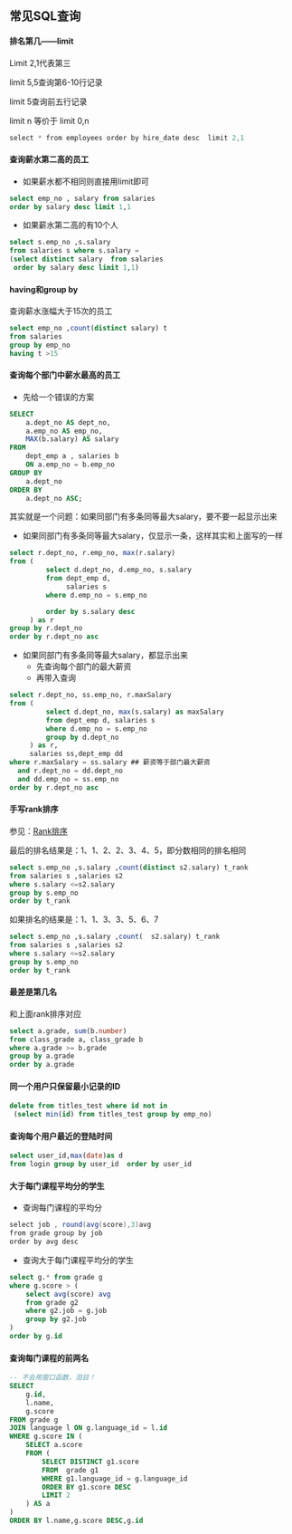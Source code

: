 ## 常见SQL查询

#### 排名第几——limit

Limit 2,1代表第三

limit 5,5查询第6-10行记录

limit 5查询前五行记录

limit n 等价于 limit 0,n

```java
select * from employees order by hire_date desc  limit 2,1
```

#### 查询薪水第二高的员工

- 如果薪水都不相同则直接用limit即可

```sql
select emp_no , salary from salaries
order by salary desc limit 1,1
```

- 如果薪水第二高的有10个人

```sql
select s.emp_no ,s.salary 
from salaries s where s.salary = 
(select distinct salary  from salaries 
 order by salary desc limit 1,1)
```



#### having和group by

查询薪水涨幅大于15次的员工

```sql
select emp_no ,count(distinct salary) t
from salaries 
group by emp_no
having t >15
```

#### 查询每个部门中薪水最高的员工

- 先给一个错误的方案

```sql
SELECT
    a.dept_no AS dept_no,
    a.emp_no AS emp_no,
    MAX(b.salary) AS salary
FROM
    dept_emp a , salaries b
    ON a.emp_no = b.emp_no
GROUP BY
    a.dept_no
ORDER BY
    a.dept_no ASC;
```

其实就是一个问题：如果同部门有多条同等最大salary，要不要一起显示出来

- 如果同部门有多条同等最大salary，仅显示一条，这样其实和上面写的一样

```sql
select r.dept_no, r.emp_no, max(r.salary)
from (
         select d.dept_no, d.emp_no, s.salary
         from dept_emp d,
              salaries s
         where d.emp_no = s.emp_no

         order by s.salary desc
     ) as r
group by r.dept_no
order by r.dept_no asc
```

- 如果同部门有多条同等最大salary，都显示出来
  - 先查询每个部门的最大薪资
  - 再带入查询

```sql
select r.dept_no, ss.emp_no, r.maxSalary
from (
         select d.dept_no, max(s.salary) as maxSalary
         from dept_emp d, salaries s
         where d.emp_no = s.emp_no
         group by d.dept_no
     ) as r,
     salaries ss,dept_emp dd
where r.maxSalary = ss.salary ## 薪资等于部门最大薪资
  and r.dept_no = dd.dept_no 
  and dd.emp_no = ss.emp_no
order by r.dept_no asc
```

#### 手写rank排序

参见：[Rank排序](https://blog.csdn.net/qq_39455116/article/details/87923035)

最后的排名结果是：1、1、2、2、3、4、5，即分数相同的排名相同

```sql
select s.emp_no ,s.salary ,count(distinct s2.salary) t_rank
from salaries s ,salaries s2 
where s.salary <=s2.salary
group by s.emp_no
order by t_rank 
```

如果排名的结果是：1、1、3、3、5、6、7

```sql
select s.emp_no ,s.salary ,count(  s2.salary) t_rank
from salaries s ,salaries s2 
where s.salary <=s2.salary
group by s.emp_no
order by t_rank 
```

#### 最差是第几名

和上面rank排序对应

```sql
select a.grade, sum(b.number)
from class_grade a, class_grade b
where a.grade >= b.grade
group by a.grade
order by a.grade 
```



#### 同一个用户只保留最小记录的ID

```sql
delete from titles_test where id not in 
 (select min(id) from titles_test group by emp_no)
```

#### 查询每个用户最近的登陆时间

```sql
select user_id,max(date)as d 
from login group by user_id  order by user_id
```

#### 大于每门课程平均分的学生

- 查询每门课程的平均分

```java
select job , round(avg(score),3)avg
from grade group by job
order by avg desc
```

- 查询大于每门课程平均分的学生

```sql
select g.* from grade g
where g.score > (
    select avg(score) avg
    from grade g2
    where g2.job = g.job
    group by g2.job
)
order by g.id
```

#### 查询每门课程的前两名

```sql
-- 不会用窗口函数，泪目！
SELECT 
    g.id,
    l.name,
    g.score
FROM grade g
JOIN language l ON g.language_id = l.id
WHERE g.score IN (
    SELECT a.score
    FROM (
        SELECT DISTINCT g1.score
        FROM  grade g1
        WHERE g1.language_id = g.language_id
        ORDER BY g1.score DESC
        LIMIT 2
    ) AS a
)
ORDER BY l.name,g.score DESC,g.id
```

